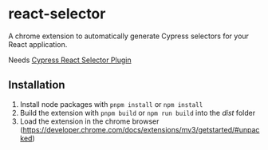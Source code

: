 # react-selector

A chrome extension to automatically generate Cypress selectors for your React application.

Needs [Cypress React Selector Plugin](https://github.com/abhinaba-ghosh/cypress-react-selector)

## Installation

1. Install node packages with `pnpm install` or `npm install`
2. Build the extension with `pnpm build` or `npm run build` into the _dist_ folder
3. Load the extension in the chrome browser (https://developer.chrome.com/docs/extensions/mv3/getstarted/#unpacked)
